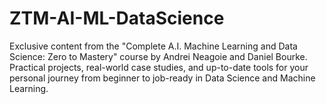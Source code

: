 # ZTM-AI-ML-DataScience
Exclusive content from the "Complete A.I. Machine Learning and Data Science: Zero to Mastery" course by Andrei Neagoie and Daniel Bourke. Practical projects, real-world case studies, and up-to-date tools for your personal journey from beginner to job-ready in Data Science and Machine Learning.
